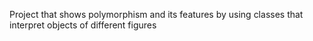 Project that shows polymorphism and its features by using classes that interpret objects of different figures

